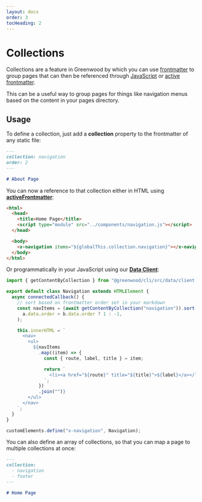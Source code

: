 ```yaml
---
layout: docs
order: 3
tocHeading: 2
---
```


# Collections

Collections are a feature in Greenwood by which you can use [frontmatter](/docs/resources/markdown/#frontmatter) to group pages that can then be referenced through [JavaScript](/docs/content-as-data/data-client/) or [active frontmatter](/docs/content-as-data/active-frontmatter/).

This can be a useful way to group pages for things like navigation menus based on the content in your pages directory.

## Usage

To define a collection, just add a **collection** property to the frontmatter of any static file:

<!-- prettier-ignore-start -->

<app-ctc-block variant="snippet" heading="src/pages/about.md">

  ```md
  ---
  collection: navigation
  order: 2
  ---

  # About Page
  ```

</app-ctc-block>

<!-- prettier-ignore-end -->

You can now a reference to that collection either in HTML using [**activeFrontmatter**](/docs/content-as-data/active-frontmatter/):

<!-- prettier-ignore-start -->

<app-ctc-block variant="snippet" heading="src/pages/index.html">

  ```html
  <html>
    <head>
      <title>Home Page</title>
      <script type="module" src="../components/navigation.js"></script>
    </head>

    <body>
      <x-navigation items="${globalThis.collection.navigation}"></x-navigation>
    </body>
  </html>
  ```

</app-ctc-block>

<!-- prettier-ignore-end -->

Or programmatically in your JavaScript using our [**Data Client**](/docs/content-as-data/data-client/):

<!-- prettier-ignore-start -->

<app-ctc-block variant="snippet" heading="src/components/navigation.js">

  ```js
  import { getContentByCollection } from "@greenwood/cli/src/data/client.js";

  export default class Navigation extends HTMLElement {
    async connectedCallback() {
      // sort based on frontmatter order set in your markdown
      const navItems = (await getContentByCollection("navigation")).sort((a, b) =>
        a.data.order > b.data.order ? 1 : -1,
      );

      this.innerHTML = `
        <nav>
          <ul>
            ${navItems
              .map((item) => {
                const { route, label, title } = item;

                return `
                  <li><a href="${route}" title="${title}">${label}</a></li>
                `;
              })
              .join("")}
          </ul>
        </nav>
      `;
    }
  }

  customElements.define("x-navigation", Navigation);
  ```

</app-ctc-block>

<!-- prettier-ignore-end -->

You can also define an array of collections, so that you can map a page to multiple collections at once:

<!-- prettier-ignore-start -->

<app-ctc-block variant="snippet" heading="src/pages/index.md">

  ```md
  ---
  collection:
    - navigation
    - footer
  ---

  # Home Page
  ```

</app-ctc-block>

<!-- prettier-ignore-end -->
